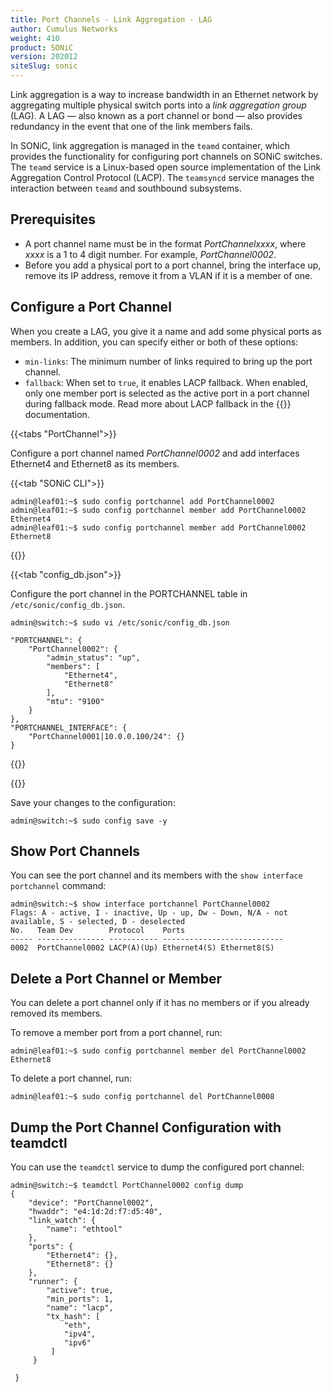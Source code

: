 ```yaml
---
title: Port Channels - Link Aggregation - LAG
author: Cumulus Networks
weight: 410
product: SONiC
version: 202012
siteSlug: sonic
---
```


Link aggregation is a way to increase bandwidth in an Ethernet network by aggregating multiple physical switch ports into a *link aggregation group* (LAG). A LAG &mdash; also known as a port channel or bond &mdash; also provides redundancy in the event that one of the link members fails.

In SONiC, link aggregation is managed in the `teamd` container, which provides the functionality for configuring port channels on SONiC switches. The `teamd` service is a Linux-based open source implementation of the Link Aggregation Control Protocol (LACP). The `teamsyncd` service manages the interaction between `teamd` and southbound subsystems.

## Prerequisites

- A port channel name must be in the format *PortChannelxxxx*, where *xxxx* is a 1 to 4 digit number. For example, *PortChannel0002*.
- Before you add a physical port to a port channel, bring the interface up, remove its IP address, remove it from a VLAN if it is a member of one.

## Configure a Port Channel

When you create a LAG, you give it a name and add some physical ports as members. In addition, you can specify either or both of these options:

- `min-links`: The minimum number of links required to bring up the port channel.
- `fallback`: When set to `true`, it enables LACP fallback. When enabled, only one member port is selected as the active port in a port channel during fallback mode. Read more about LACP fallback in the {{<exlink url="https://github.com/Azure/SONiC/blob/master/doc/lag/LACP%20Fallback%20Feature%20for%20SONiC_v0.5.md" text="Azure GitHub">}} documentation.

{{<tabs "PortChannel">}}

Configure a port channel named *PortChannel0002* and add interfaces Ethernet4 and Ethernet8 as its members.

{{<tab "SONiC CLI">}}

    admin@leaf01:~$ sudo config portchannel add PortChannel0002
    admin@leaf01:~$ sudo config portchannel member add PortChannel0002 Ethernet4
    admin@leaf01:~$ sudo config portchannel member add PortChannel0002 Ethernet8

{{</tab>}}

{{<tab "config_db.json">}}

Configure the port channel in the PORTCHANNEL table in `/etc/sonic/config_db.json`.

```
admin@switch:~$ sudo vi /etc/sonic/config_db.json

"PORTCHANNEL": {
    "PortChannel0002": {
        "admin_status": "up", 
        "members": [
            "Ethernet4",
            "Ethernet8"
        ], 
        "mtu": "9100"
    }
},
"PORTCHANNEL_INTERFACE": {
    "PortChannel0001|10.0.0.100/24": {}
}
```

{{</tab>}}

{{</tabs>}}

Save your changes to the configuration:

    admin@switch:~$ sudo config save -y

## Show Port Channels

You can see the port channel and its members with the `show interface portchannel` command:

    admin@switch:~$ show interface portchannel PortChannel0002
    Flags: A - active, I - inactive, Up - up, Dw - Down, N/A - not available, S - selected, D - deselected
    No.   Team Dev        Protocol    Ports
    ----- --------------- ----------- ---------------------------
    0002  PortChannel0002 LACP(A)(Up) Ethernet4(S) Ethernet8(S)

## Delete a Port Channel or Member

You can delete a port channel only if it has no members or if you already removed its members.

To remove a member port from a port channel, run:

    admin@leaf01:~$ sudo config portchannel member del PortChannel0002 Ethernet8

To delete a port channel, run:

    admin@leaf01:~$ sudo config portchannel del PortChannel0008

## Dump the Port Channel Configuration with teamdctl

You can use the `teamdctl` service to dump the configured port channel:

```
admin@switch:~$ teamdctl PortChannel0002 config dump
{
    "device": "PortChannel0002",
    "hwaddr": "e4:1d:2d:f7:d5:40",
    "link_watch": {
        "name": "ethtool"
    },
    "ports": {
        "Ethernet4": {},
        "Ethernet8": {}
    },
    "runner": {
        "active": true,
        "min_ports": 1,
        "name": "lacp",
        "tx_hash": [
            "eth",
            "ipv4",
            "ipv6"
         ]
     }

 }
```
